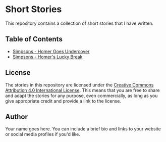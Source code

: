 # Short Stories

This repository contains a collection of short stories that I have written.

## Table of Contents

- [Simpsons - Homer Goes Undercover](homerGoesUndercover.md)
- [Simpsons - Homer's Lucky Break](homersLuckyBreak.md)


## License

The stories in this repository are licensed under the [Creative Commons Attribution 4.0 International License](LICENSE). This means that you are free to share and adapt the stories for any purpose, even commercially, as long as you give appropriate credit and provide a link to the license.

## Author

Your name goes here. You can include a brief bio and links to your website or social media profiles if you'd like.
